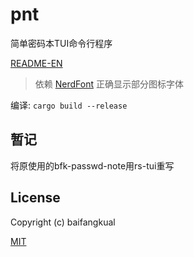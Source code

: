 # pnt

简单密码本TUI命令行程序

[README-EN]

> 依赖 [NerdFont] 正确显示部分图标字体

编译: `cargo build --release`

## 暂记

将原使用的bfk-passwd-note用rs-tui重写

## License

Copyright (c) baifangkual

[MIT]

[MIT]: ./LICENSE
[NerdFont]: https://www.nerdfonts.com/#home
[README-EN]: ./README-EN.md